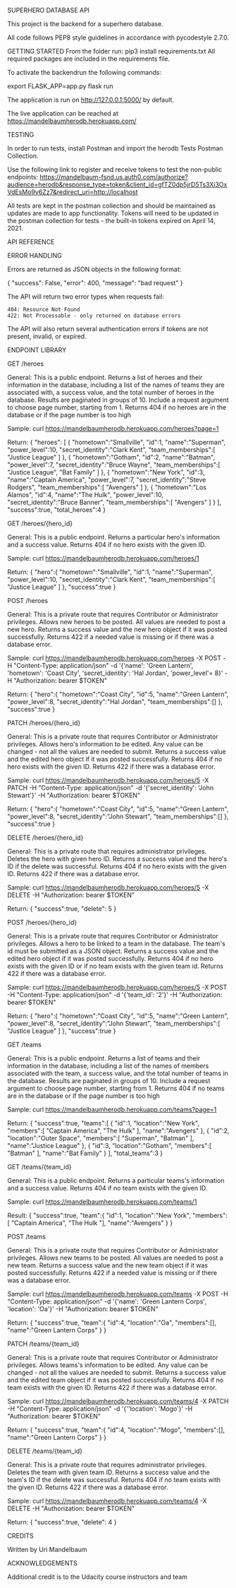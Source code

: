 SUPERHERO DATABASE API

This project is the backend for a superhero database.

All code follows PEP8 style guidelines in accordance with pycodestyle 2.7.0.

GETTING STARTED
From the folder run:
pip3 install requirements.txt 
All required packages are included in the requirements file. 

To activate the backendrun the following commands:

export FLASK_APP=app.py
flask run

The application is run on http://127.0.0.1:5000/ by default.

The live application can be reached at https://mandelbaumherodb.herokuapp.com/

TESTING

In order to run tests, install Postman and import the herodb Tests Postman Collection.

Use the following link to register and receive tokens to test the non-public endpoints:
https://mandelbaum-fsnd.us.auth0.com/authorize?audience=herodb&response_type=token&client_id=gfTZ0dp5jrD5Ts3Xi3OxVdEsMo9v6Zz7&redirect_uri=http://localhost

All tests are kept in the postman collection and should be maintained as updates are made to app functionality.  Tokens will need to be updated in the postman collection for tests - the built-in tokens expired on April 14, 2021.

API REFERENCE

ERROR HANDLING

Errors are returned as JSON objects in the following format:

{
    "success": False, 
    "error": 400,
    "message": "bad request"
}

The API will return two error types when requests fail:

    404: Resource Not Found 
    422: Not Processable - only returned on database errors

The API will also return several authentication errors if tokens are not present, invalid, or expired.

ENDPOINT LIBRARY

GET /heroes

General:  This is a public endpoint.  Returns a list of heroes and their information in the database, including a list of the names of teams they are associated with, a success value, and the total number of heroes in the database.
Results are paginated in groups of 10. Include a request argument to choose page number, starting from 1.  Returns 404 if no heroes are in the database or if the page number is too high

Sample:  curl https://mandelbaumherodb.herokuapp.com/heroes?page=1

Return: 
{
    "heroes": [
        {
            "hometown":"Smallville",
            "id":1,
            "name":"Superman",
            "power_level":10,
            "secret_identity":"Clark Kent",
            "team_memberships":[
                "Justice League"
            ]
        },
        {
            "hometown":"Gotham",
            "id":2,
            "name":"Batman",
            "power_level":7,
            "secret_identity":"Bruce Wayne",
            "team_memberships":[
                "Justice League",
                "Bat Family"
            ]
        },
        {
            "hometown":"New York",
            "id":3,
            "name":"Captain America",
            "power_level":7,
            "secret_identity":"Steve Rodgers",
            "team_memberships":[
                "Avengers"
            ]
        },
        {
            "hometown":"Los Alamos",
            "id":4,
            "name":"The Hulk",
            "power_level":10,
            "secret_identity":"Bruce Banner",
            "team_memberships":[
                "Avengers"
            ]
        }
    ],
    "success":true,
    "total_heroes":4
}

GET /heroes/{hero_id}

General:  This is a public endpoint.  Returns a particular hero's information and a success value.
Returns 404 if no hero exists with the given ID.

Sample:  curl https://mandelbaumherodb.herokuapp.com/heroes/1

Return:
{
    "hero":{
        "hometown":"Smallville",
        "id":1,
        "name":"Superman",
        "power_level":10,
        "secret_identity":"Clark Kent",
        "team_memberships":[
            "Justice League"
        ]
    },
    "success":true
}

POST /heroes

General:  This is a private route that requires Contributor or Administrator privileges.  Allows new heroes to be posted.  All values are needed to post a new hero.  Returns a success value and the new hero object if it was posted successfully.
Returns 422 if a needed value is missing or if there was a database error.

Sample:  curl https://mandelbaumherodb.herokuapp.com/heroes -X POST -H "Content-Type: application/json" -d '{'name': 'Green Lantern', 'hometown': 'Coast City', 'secret_identity': 'Hal Jordan', 'power_level'= 8}' -H "Authorization: bearer $TOKEN"

Return:
{
    "hero":{
        "hometown":"Coast City",
        "id":5,
        "name":"Green Lantern",
        "power_level":8,
        "secret_identity":"Hal Jordan",
        "team_memberships":[]
    },
    "success":true
}

PATCH /heroes/{hero_id}

General:  This is a private route that requires Contributor or Administrator privileges.  Allows hero's information to be edited.  Any value can be changed - not all the values are needed to submit.  Returns a success value and the edited hero object if it was posted successfully.
Returns 404 if no hero exists with the given ID.
Returns 422 if there was a database error.

Sample:  curl https://mandelbaumherodb.herokuapp.com/heroes/5 -X PATCH -H "Content-Type: application/json" -d '{'secret_identity': 'John Stewart'}' -H "Authorization: bearer $TOKEN"

Return:
{
    "hero":{
        "hometown":"Coast City",
        "id":5,
        "name":"Green Lantern",
        "power_level":8,
        "secret_identity":"John Stewart",
        "team_memberships":[]
    },
    "success":true
}

DELETE /heroes/{hero_id}

General:  This is a private route that requires administrator privileges.  Deletes the hero with given hero ID.  Returns a success value and the hero's ID if the delete was successful.
Returns 404 if no hero exists with the given ID.
Returns 422 if there was a database error.

Sample: curl https://mandelbaumherodb.herokuapp.com/heroes/5 -X DELETE -H "Authorization: bearer $TOKEN"

Return:
{
    "success":true,
    "delete": 5
}

POST /heroes/{hero_id}

General:  This is a private route that requires Contributor or Administrator privileges.  Allows a hero to be linked to a team in the database. The team's id must be submitted as a JSON object.  Returns a success value and the edited hero object if it was posted successfully.
Returns 404 if no hero exists with the given ID or if no team exists with the given team id.
Returns 422 if there was a database error. 

Sample:  curl https://mandelbaumherodb.herokuapp.com/heroes/5 -X POST -H "Content-Type: application/json" -d '{'team_id': '2'}' -H "Authorization: bearer $TOKEN"

Return:
{
    "hero":{
        "hometown":"Coast City",
        "id":5,
        "name":"Green Lantern",
        "power_level":8,
        "secret_identity":"John Stewart",
        "team_memberships":[
            "Justice League"
        ]
    },
    "success":true
}

GET /teams

General:  This is a public endpoint.  Returns a list of teams and their information in the database, including a list of the names of members associated with the team, a success value, and the total number of teams in the database.
Results are paginated in groups of 10. Include a request argument to choose page number, starting from 1.  Returns 404 if no teams are in the database or if the page number is too high

Sample:  curl https://mandelbaumherodb.herokuapp.com/teams?page=1

Return:
{
    "success":true,
    "teams":[
        {
            "id":1,
            "location":"New York",
            "members":[
                "Captain America",
                "The Hulk"
            ],
            "name":"Avengers"
        },
        {
            "id":2,
            "location":"Outer Space",
            "members":[
                "Superman",
                "Batman"
            ],
            "name":"Justice League"
        },
        {
            "id":3,
            "location":"Gotham",
            "members":[
                "Batman"
            ],
            "name":"Bat Family"
            }
    ],
    "total_teams":3
}

GET /teams/{team_id}

General:  This is a public endpoint.  Returns a particular teams's information and a success value.
Returns 404 if no team exists with the given ID.

Sample:  curl https://mandelbaumherodb.herokuapp.com/teams/1

Result:
{
    "success":true,
    "team":{
        "id":1,
        "location":"New York",
        "members":[
            "Captain America",
            "The Hulk
        "],
        "name":"Avengers"
    }
}

POST /teams

General:  This is a private route that requires Contributor or Administrator privileges.  Allows new teams to be posted.  All values are needed to post a new team.  Returns a success value and the new team object if it was posted successfully.
Returns 422 if a needed value is missing or if there was a database error.

Sample:  curl https://mandelbaumherodb.herokuapp.com/teams -X POST -H "Content-Type: application/json" -d '{'name': 'Green Lantern Corps', 'location': 'Oa'}' -H "Authorization: bearer $TOKEN"

Return:
{
    "success":true,
    "team":{
        "id":4,
        "location":"Oa",
        "members":[],
        "name":"Green Lantern Corps"
    }
}

PATCH /teams/{team_id}

General:  This is a private route that requires Contributor or Administrator privileges.  Allows teams's information to be edited.  Any value can be changed - not all the values are needed to submit.  Returns a success value and the edited team object if it was posted successfully.
Returns 404 if no team exists with the given ID.
Returns 422 if there was a database error.

Sample:  curl https://mandelbaumherodb.herokuapp.com/teams/4 -X PATCH -H "Content-Type: application/json" -d '{''location': 'Mogo'}' -H "Authorization: bearer $TOKEN"

Return:
{
    "success":true,
    "team":{
        "id":4,
        "location":"Mogo",
        "members":[],
        "name":"Green Lantern Corps"
    }
}

DELETE /teams/{team_id}

General:  This is a private route that requires administrator privileges.  Deletes the team with given team ID.  Returns a success value and the team's ID if the delete was successful.
Returns 404 if no team exists with the given ID.
Returns 422 if there was a database error.

Sample: curl https://mandelbaumherodb.herokuapp.com/teams/4 -X DELETE -H "Authorization: bearer $TOKEN"

Return:
{
    "success":true,
    "delete": 4
}

CREDITS

Written by Uri Mandelbaum

ACKNOWLEDGEMENTS

Additional credit is to the Udacity course instructors and team